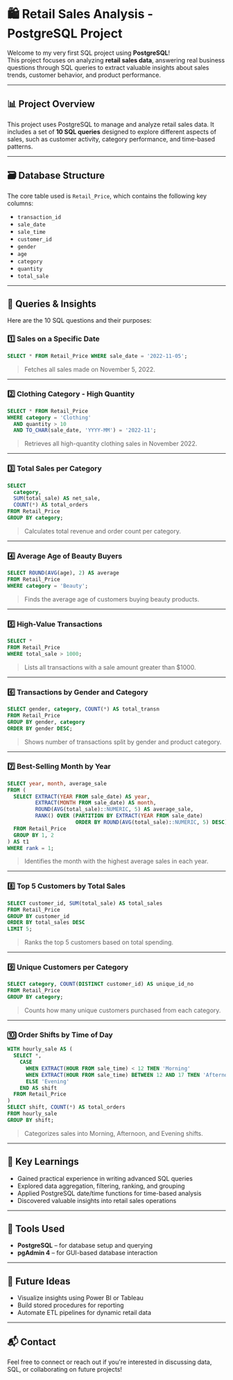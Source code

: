 
# 🛍️ Retail Sales Analysis - PostgreSQL Project

Welcome to my very first SQL project using **PostgreSQL**!  
This project focuses on analyzing **retail sales data**, answering real business questions through SQL queries to extract valuable insights about sales trends, customer behavior, and product performance.

---

## 📊 Project Overview

This project uses PostgreSQL to manage and analyze retail sales data. It includes a set of **10 SQL queries** designed to explore different aspects of sales, such as customer activity, category performance, and time-based patterns.

---

## 🗃️ Database Structure

The core table used is `Retail_Price`, which contains the following key columns:

- `transaction_id`
- `sale_date`
- `sale_time`
- `customer_id`
- `gender`
- `age`
- `category`
- `quantity`
- `total_sale`

---

## 🧠 Queries & Insights

Here are the 10 SQL questions and their purposes:

### 1️⃣ Sales on a Specific Date
```sql
SELECT * FROM Retail_Price WHERE sale_date = '2022-11-05';
```
> Fetches all sales made on November 5, 2022.

---

### 2️⃣ Clothing Category - High Quantity
```sql
SELECT * FROM Retail_Price 
WHERE category = 'Clothing'
  AND quantity > 10
  AND TO_CHAR(sale_date, 'YYYY-MM') = '2022-11';
```
> Retrieves all high-quantity clothing sales in November 2022.

---

### 3️⃣ Total Sales per Category
```sql
SELECT 
  category,
  SUM(total_sale) AS net_sale,
  COUNT(*) AS total_orders
FROM Retail_Price
GROUP BY category;
```
> Calculates total revenue and order count per category.

---

### 4️⃣ Average Age of Beauty Buyers
```sql
SELECT ROUND(AVG(age), 2) AS average 
FROM Retail_Price 
WHERE category = 'Beauty';
```
> Finds the average age of customers buying beauty products.

---

### 5️⃣ High-Value Transactions
```sql
SELECT * 
FROM Retail_Price 
WHERE total_sale > 1000;
```
> Lists all transactions with a sale amount greater than $1000.

---

### 6️⃣ Transactions by Gender and Category
```sql
SELECT gender, category, COUNT(*) AS total_transn 
FROM Retail_Price 
GROUP BY gender, category 
ORDER BY gender DESC;
```
> Shows number of transactions split by gender and product category.

---

### 7️⃣ Best-Selling Month by Year
```sql
SELECT year, month, average_sale
FROM (
  SELECT EXTRACT(YEAR FROM sale_date) AS year,
         EXTRACT(MONTH FROM sale_date) AS month,
         ROUND(AVG(total_sale)::NUMERIC, 5) AS average_sale,
         RANK() OVER (PARTITION BY EXTRACT(YEAR FROM sale_date) 
                      ORDER BY ROUND(AVG(total_sale)::NUMERIC, 5) DESC) AS rank
  FROM Retail_Price
  GROUP BY 1, 2
) AS t1
WHERE rank = 1;
```
> Identifies the month with the highest average sales in each year.

---

### 8️⃣ Top 5 Customers by Total Sales
```sql
SELECT customer_id, SUM(total_sale) AS total_sales
FROM Retail_Price
GROUP BY customer_id
ORDER BY total_sales DESC
LIMIT 5;
```
> Ranks the top 5 customers based on total spending.

---

### 9️⃣ Unique Customers per Category
```sql
SELECT category, COUNT(DISTINCT customer_id) AS unique_id_no
FROM Retail_Price
GROUP BY category;
```
> Counts how many unique customers purchased from each category.

---

### 🔟 Order Shifts by Time of Day
```sql
WITH hourly_sale AS (
  SELECT *,
    CASE
      WHEN EXTRACT(HOUR FROM sale_time) < 12 THEN 'Morning'
      WHEN EXTRACT(HOUR FROM sale_time) BETWEEN 12 AND 17 THEN 'Afternoon'
      ELSE 'Evening'
    END AS shift
  FROM Retail_Price
)
SELECT shift, COUNT(*) AS total_orders
FROM hourly_sale
GROUP BY shift;
```
> Categorizes sales into Morning, Afternoon, and Evening shifts.

---

## 📌 Key Learnings

- Gained practical experience in writing advanced SQL queries
- Explored data aggregation, filtering, ranking, and grouping
- Applied PostgreSQL date/time functions for time-based analysis
- Discovered valuable insights into retail sales operations

---

## 🔧 Tools Used

- **PostgreSQL** – for database setup and querying
- **pgAdmin 4** – for GUI-based database interaction

---

## 🚀 Future Ideas

- Visualize insights using Power BI or Tableau
- Build stored procedures for reporting
- Automate ETL pipelines for dynamic retail data

---

## 📬 Contact

Feel free to connect or reach out if you're interested in discussing data, SQL, or collaborating on future projects!
